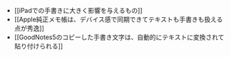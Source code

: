 - [[iPadでの手書きに大きく影響を与えるもの]]
- [[Apple純正メモ帳は、デバイス感で同期できてテキストも手書きも扱える点が秀逸]]
- [[GoodNotes5のコピーした手書き文字は、自動的にテキストに変換されて貼り付けられる]]